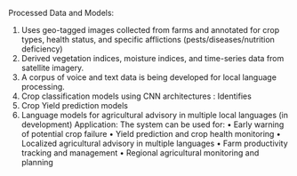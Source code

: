 Processed Data and Models:
 1. Uses geo-tagged images collected from farms and annotated for crop types, health status, and specific afflictions (pests/diseases/nutrition deficiency) 
 2. Derived vegetation indices, moisture indices, and time-series data from satellite imagery.
 3. A corpus of voice and text data is being developed for local language processing.
 4. Crop classification models using CNN architectures : Identifies 
 5. Crop Yield prediction models 
 6. Language models for agricultural advisory in multiple local languages (in development)
 Application:
 The system can be used for:
 • Early warning of potential crop failure
 • Yield prediction and crop health monitoring
 • Localized agricultural advisory in multiple languages
 • Farm productivity tracking and management
 • Regional agricultural monitoring and planning